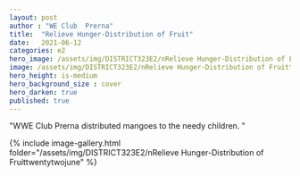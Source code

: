 ```yaml
---
layout: post
author : "WE Club  Prerna"
title:  "Relieve Hunger-Distribution of Fruit"
date:   2021-06-12
categories: e2
hero_image: /assets/img/DISTRICT323E2/nRelieve Hunger-Distribution of Fruittwentytwojune/h2.jpg
image: /assets/img/DISTRICT323E2/nRelieve Hunger-Distribution of Fruittwentytwojune/h3.jpg
hero_height: is-medium
hero_background_size : cover
hero_darken: true
published: true
---
```


"WWE Club  Prerna  distributed  mangoes to  the  needy  children. "

{% include image-gallery.html folder="/assets/img/DISTRICT323E2/nRelieve Hunger-Distribution of Fruittwentytwojune" %}